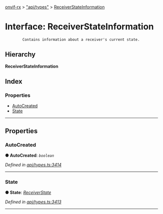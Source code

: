 [onvif-rx](../README.md) > ["api/types"](../modules/_api_types_.md) > [ReceiverStateInformation](../interfaces/_api_types_.receiverstateinformation.md)

# Interface: ReceiverStateInformation

```
        Contains information about a receiver's current state.
```

## Hierarchy

**ReceiverStateInformation**

## Index

### Properties

* [AutoCreated](_api_types_.receiverstateinformation.md#autocreated)
* [State](_api_types_.receiverstateinformation.md#state)

---

## Properties

<a id="autocreated"></a>

###  AutoCreated

**● AutoCreated**: *`boolean`*

*Defined in [api/types.ts:3414](https://github.com/patrickmichalina/onvif-rx/blob/3ab1739/src/api/types.ts#L3414)*

___
<a id="state"></a>

###  State

**● State**: *[ReceiverState](../enums/_api_types_.receiverstate.md)*

*Defined in [api/types.ts:3413](https://github.com/patrickmichalina/onvif-rx/blob/3ab1739/src/api/types.ts#L3413)*

___

